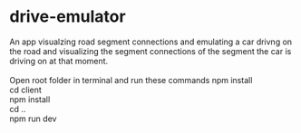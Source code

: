 # drive-emulator

An app visualzing road segment connections and emulating a car drivng on the road and visualizing the segment connections of the 
segment the car is driving on at that moment.</br></br>
Open root folder in terminal and run these commands
npm install </br> cd client </br> npm install  </br>  cd ..  </br>  npm run dev
